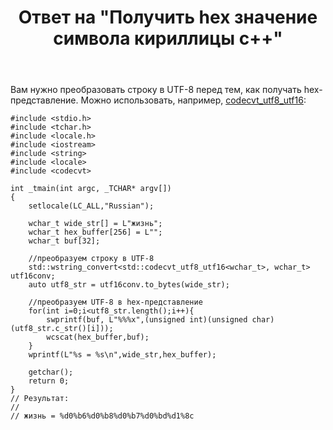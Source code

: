 ﻿---
title: "Ответ на \"Получить hex значение символа кириллицы c++\""
se.owner.user_id: 240512
se.owner.display_name: "MSDN.WhiteKnight"
se.owner.link: "https://ru.stackoverflow.com/users/240512/msdn-whiteknight"
se.answer_id: 950058
se.question_id: 948990
se.post_type: answer
se.score: 2
se.is_accepted: False
---
<p>Вам нужно преобразовать строку в UTF-8 перед тем, как получать hex-представление. Можно использовать, например, <a href="https://docs.microsoft.com/en-us/cpp/standard-library/codecvt-utf8-utf16-class?view=vs-2015" rel="nofollow noreferrer">codecvt_utf8_utf16</a>:</p>

<pre><code>#include &lt;stdio.h&gt;
#include &lt;tchar.h&gt;
#include &lt;locale.h&gt;
#include &lt;iostream&gt;
#include &lt;string&gt;
#include &lt;locale&gt;
#include &lt;codecvt&gt;

int _tmain(int argc, _TCHAR* argv[])
{    
    setlocale(LC_ALL,"Russian");

    wchar_t wide_str[] = L"жизнь";  
    wchar_t hex_buffer[256] = L"";
    wchar_t buf[32];

    //преобразуем строку в UTF-8
    std::wstring_convert&lt;std::codecvt_utf8_utf16&lt;wchar_t&gt;, wchar_t&gt; utf16conv;  
    auto utf8_str = utf16conv.to_bytes(wide_str);

    //преобразуем UTF-8 в hex-представление
    for(int i=0;i&lt;utf8_str.length();i++){   
        swprintf(buf, L"%%%x",(unsigned int)(unsigned char)(utf8_str.c_str()[i]));
        wcscat(hex_buffer,buf);
    }
    wprintf(L"%s = %s\n",wide_str,hex_buffer);

    getchar();
    return 0;
}
// Результат:
//
// жизнь = %d0%b6%d0%b8%d0%b7%d0%bd%d1%8c
</code></pre>
